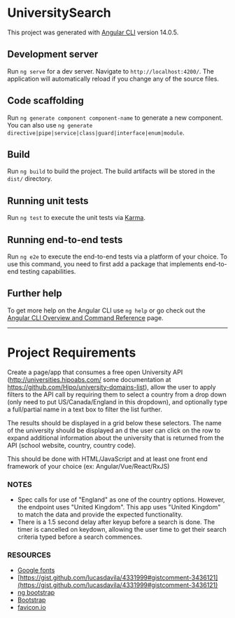 # UniversitySearch

This project was generated with [Angular CLI](https://github.com/angular/angular-cli) version 14.0.5.

## Development server

Run `ng serve` for a dev server. Navigate to `http://localhost:4200/`. The application will automatically reload if you change any of the source files.

## Code scaffolding

Run `ng generate component component-name` to generate a new component. You can also use `ng generate directive|pipe|service|class|guard|interface|enum|module`.

## Build

Run `ng build` to build the project. The build artifacts will be stored in the `dist/` directory.

## Running unit tests

Run `ng test` to execute the unit tests via [Karma](https://karma-runner.github.io).

## Running end-to-end tests

Run `ng e2e` to execute the end-to-end tests via a platform of your choice. To use this command, you need to first add a package that implements end-to-end testing capabilities.

## Further help

To get more help on the Angular CLI use `ng help` or go check out the [Angular CLI Overview and Command Reference](https://angular.io/cli) page.

---
# Project Requirements
Create a page/app that consumes a free open University API (http://universities.hipoabs.com/ some documentation at https://github.com/Hipo/university-domains-list), allow the user to apply filters to the API call by requiring them to select a country from a drop down (only need to put US/Canada/England in this dropdown), and optionally type a full/partial name in a text box to filter the list further.

The results should be displayed in a grid below these selectors. The name of the university should be displayed an d the user can click on the row to expand additional information about the university that is returned from the API (school website, country, country code).

This should be done with HTML/JavaScript and at least one front end framework of your choice (ex: Angular/Vue/React/RxJS)

### NOTES
- Spec calls for use of "England" as one of the country options. However, the endpoint uses "United Kingdom". This app uses "United Kingdom" to match the data and provide the expected functionality.
- There is a 1.5 second delay after keyup before a search is done. The timer is cancelled on keydown, allowing the user time to get their search criteria typed before a search commences.

### RESOURCES
- [Google fonts](https://fonts.google.com/)
- [https://gist.github.com/lucasdavila/4331999#gistcomment-3436121](https://gist.github.com/lucasdavila/4331999#gistcomment-3436121)
- [ng bootstrap](https://ng-bootstrap.github.io/#/home)
- [Bootstrap](https://getbootstrap.com/)
- [favicon.io](https://favicon.io/)